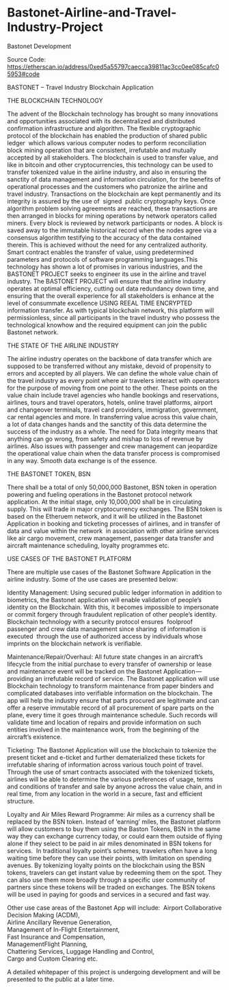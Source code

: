 # Bastonet-Airline-and-Travel-Industry-Project


Bastonet Development

Source Code: https://etherscan.io/address/0xed5a55797caecca39811ac3cc0ee085cafc05953#code


BASTONET – Travel Industry Blockchain Application 

THE BLOCKCHAIN TECHNOLOGY

The advent of the Blockchain technology has brought so many innovations and opportunities associated with its decentralized and distributed confirmation infrastructure and algorithm. The flexible cryptographic protocol of the blockchain has enabled the production of shared public ledger  which allows various computer nodes to perform reconciliation block mining operation that are consistent, irrefutable and mutually accepted by all stakeholders. The blockchain is used to transfer value, and like in bitcoin and other cryptocurrencies, this technology can be used to transfer tokenized value in the airline industry, and also in ensuring the sanctity of data management and information circulation, for the benefits of operational processes and the customers who patronize the airline and travel industry. Transactions on the blockchain are kept permanently and its integrity is assured by the use of  signed  public cryptography keys. Once algorithm problem solving agreements are reached, these transactions are then arranged in blocks for mining operations by network operators called miners. Every block is reviewed by network participants or nodes. A block is saved away to the immutable historical record when the nodes agree via a consensus algorithm testifying to the accuracy of the data contained therein. This is achieved without the need for any centralized authority. Smart contract enables the transfer of value, using predetermined parameters and protocols of software programming languages.This technology has shown a lot of promises in various industries, and the BASTONET PROJECT seeks to engineer its use in the airline and travel industry. The BASTONET PROJECT will ensure that the airline industry operates at optimal efficiency, cutting out data redundancy down time, and ensuring that the overall experience for all stakeholders is enhance at the level of consummate excellence USING REEAL TIME ENCRYPTED information transfer. As with typical blockchain network, this platform will permissionless, since all participants in the travel industry who possess the technological knowhow and the required equipment can join the public Bastonet network.  


THE STATE OF THE AIRLINE INDUSTRY

The airline industry operates on the backbone of data transfer which are supposed to be transferred without any mistake, devoid of propensity to errors and accepted by all players. We can define the whole value chain of the travel industry as every point where air travelers interact with operators for the purpose of moving from one point to the other. These points on the value chain include travel agencies who handle bookings and reservations, airlines, tours and travel operators, hotels, online travel platforms, airport and changeover terminals, travel card providers, immigration, government, car rental agencies and more. In transferring value across this value chain, a lot of data changes hands and the sanctity of this data determine the success of the industry as a whole. The need for Data integrity means that anything can go wrong, from safety and mishap to loss of revenue by airlines. Also issues with passenger and crew management can jeopardize the operational value chain when the data transfer process is compromised in any way. Smooth data exchange is of the essence. 


THE BASTONET TOKEN, BSN

There shall be a total of only 50,000,000 Bastonet, BSN token in operation powering and fueling operations in the Bastonet protocol network application. At the initial stage, only 10,000,000 shall be in circulating supply. This will trade in major cryptocurrency exchanges. The BSN token is based on the Etheruem network, and it will be utilized in the Bastonet Application in booking and ticketing processes of airlines, and in transfer of data and value within the network  in association with other airline services like air cargo movement, crew management, passenger data transfer and aircraft maintenance scheduling, loyalty programmes etc. 


USE CASES OF THE BASTONET PLATFORM 

There are multiple use cases of the Bastonet Software Application in the airline industry. Some of the use cases are presented below:

Identity Management: Using secured public ledger information in addition to biometrics, the Bastonet application will enable validation of people’s identity on the Blockchain. With this, it becomes impossible to impersonate or commit forgery through fraudulent replication of other people’s identity. Blockchain technology with a security protocol ensures  foolproof passenger and crew data management since sharing  of information is executed  through the use of authorized access by individuals whose imprints on the blockchain network is verifiable.

Maintenance/Repair/Overhaul:
All future state changes in an aircraft’s lifecycle from the initial purchase to every transfer of ownership or lease and maintenance event will be tracked on the Bastonet Application — providing an irrefutable record of service. The Bastonet application will use Blockchain technology to transform maintenance from paper binders and complicated databases into verifiable information on the blockchain. The app will help the industry ensure that parts procured are legitimate and can offer a reserve immutable record of all procurement of spare parts on the plane, every time it goes through maintenance schedule. Such records will validate time and location of repairs and provide information on such entities involved in the maintenance work, from the beginning of the aircraft’s existence.  

Ticketing:
The Bastonet Application will use the blockchain to tokenize the present ticket and e-ticket and further dematerialized these tickets for irrefutable sharing of information across various touch point of travel. Through the use of smart contracts associated with the tokenized tickets, airlines will be able to determine the various preferences of usage, terms and conditions of transfer and sale by anyone across the value chain, and in real time, from any location in the world in a secure, fast and efficient structure.  

Loyalty and Air Miles Reward Programme: 
Air miles as a currency shall be replaced by the BSN token. Instead of ‘earning’ miles, the Bastonet platform will allow customers to buy them using the Baston Tokens, BSN in the same way they can exchange currency today, or could earn them outside of flying alone if they select to be paid in air miles denominated in BSN tokens for services.  In traditional loyalty point’s schemes, travelers often have a long waiting time before they can use their points, with limitation on spending avenues. By tokenizing loyalty points on the blockchain using the BSN tokens, travelers can get instant value by redeeming them on the spot. They can also use them more broadly through a specific user community of partners since these tokens will be traded on exchanges. The BSN tokens will be used in paying for goods and services in a secured and fast way. 

Other use case areas of the Bastonet App will include: 
Airport Collaborative Decision Making (ACDM),  
Airline Ancillary Revenue Generation,  
Management of In-Flight Entertainment,    
Fast Insurance and Compensation,  
ManagementFlight Planning,  
Chattering Services,
Luggage Handling and Control,  
Cargo and Custom Clearing etc.  

A detailed whitepaper of this project is undergoing development and will be presented to the public at a later time.
